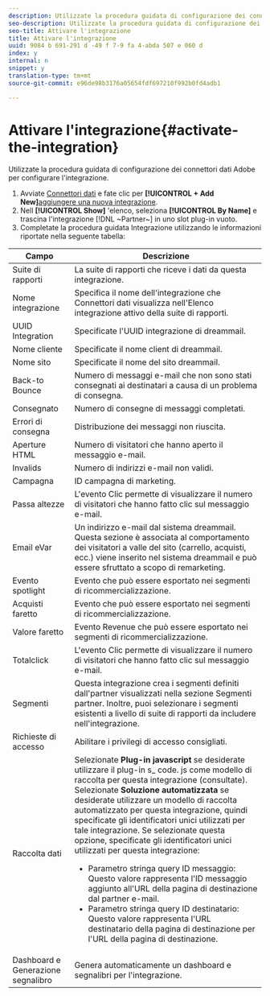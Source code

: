 ```yaml
---
description: Utilizzate la procedura guidata di configurazione dei connettori dati Adobe per configurare l'integrazione.
seo-description: Utilizzate la procedura guidata di configurazione dei connettori dati Adobe per configurare l'integrazione.
seo-title: Attivare l'integrazione
title: Attivare l'integrazione
uuid: 9084 b 691-291 d -49 f 7-9 fa 4-abda 507 e 060 d
index: y
internal: n
snippet: y
translation-type: tm+mt
source-git-commit: e96de98b3176a05654fdf697210f992b0fd4adb1

---
```



# Attivare l'integrazione{#activate-the-integration}

Utilizzate la procedura guidata di configurazione dei connettori dati Adobe per configurare l'integrazione.

1. Avviate [Connettori dati](https://marketing.adobe.com/resources/help/en_US/genesis/c_overview.html) e fate clic per **[!UICONTROL + Add New]**[aggiungere una nuova integrazione](https://marketing.adobe.com/resources/help/en_US/genesis/t_add_integration.html).
1. Nell **[!UICONTROL Show]** 'elenco, seleziona **[!UICONTROL By Name]** e trascina l'integrazione [!DNL ~Partner~] in uno slot plug-in vuoto.
1. Completate la procedura guidata Integrazione utilizzando le informazioni riportate nella seguente tabella:

| Campo | Descrizione |
|--- |--- |
| Suite di rapporti | La suite di rapporti che riceve i dati da questa integrazione. |
| Nome integrazione | Specifica il nome dell'integrazione che Connettori dati visualizza nell'Elenco integrazione attivo della suite di rapporti. |
| UUID Integration | Specificate l'UUID integrazione di dreammail. |
| Nome cliente | Specificate il nome client di dreammail. |
| Nome sito | Specificate il nome del sito dreammail. |
| Back-to Bounce | Numero di messaggi e-mail che non sono stati consegnati ai destinatari a causa di un problema di consegna. |
| Consegnato | Numero di consegne di messaggi completati. |
| Errori di consegna | Distribuzione dei messaggi non riuscita. |
| Aperture HTML | Numero di visitatori che hanno aperto il messaggio e-mail. |
| Invalids | Numero di indirizzi e-mail non validi. |
| Campagna | ID campagna di marketing. |
| Passa altezze | L'evento Clic permette di visualizzare il numero di visitatori che hanno fatto clic sul messaggio e-mail. |
| Email eVar | Un indirizzo e-mail dal sistema dreammail. Questa sezione è associata al comportamento dei visitatori a valle del sito (carrello, acquisti, ecc.) viene inserito nel sistema dreammail e può essere sfruttato a scopo di remarketing. |
| Evento spotlight | Evento che può essere esportato nei segmenti di ricommercializzazione. |
| Acquisti faretto | Evento che può essere esportato nei segmenti di ricommercializzazione. |
| Valore faretto | Evento Revenue che può essere esportato nei segmenti di ricommercializzazione. |
| Totalclick | L'evento Clic permette di visualizzare il numero di visitatori che hanno fatto clic sul messaggio e-mail. |
| Segmenti | Questa integrazione crea i segmenti definiti dall'partner visualizzati nella sezione Segmenti partner. Inoltre, puoi selezionare i segmenti esistenti a livello di suite di rapporti da includere nell'integrazione. |
| Richieste di accesso | Abilitare i privilegi di accesso consigliati. |
| Raccolta dati | Selezionate **Plug-in javascript** se desiderate utilizzare il plug-in s_ code. js come modello di raccolta per questa integrazione (consultate). Selezionate **Soluzione automatizzata** se desiderate utilizzare un modello di raccolta automatizzato per questa integrazione, quindi specificate gli identificatori unici utilizzati per tale integrazione. Se selezionate questa opzione, specificate gli identificatori unici utilizzati per questa integrazione:<ul><li>Parametro stringa query ID messaggio: Questo valore rappresenta l'ID messaggio aggiunto all'URL della pagina di destinazione dal partner e-mail.</li><li>Parametro stringa query ID destinatario: Questo valore rappresenta l'URL destinatario della pagina di destinazione per l'URL della pagina di destinazione.</li></ul> |
| Dashboard e Generazione segnalibro | Genera automaticamente un dashboard e segnalibri per l'integrazione. |